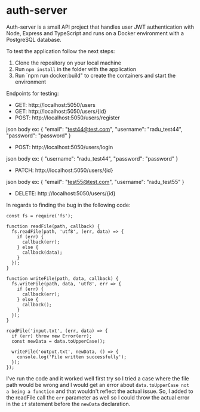 # auth-server

Auth-server is a small API project that handles user JWT authentication with Node, Express and TypeScript and runs on a Docker environment with a PostgreSQL database.

To test the application follow the next steps:

1) Clone the repository on your local machine
2) Run `npm install` in the folder with the application
3) Run `npm run docker:build" to create the containers and start the environment

Endpoints for testing:

- GET: http://localhost:5050/users
- GET: http://localhost:5050/users/{id}
- POST: http://localhost:5050/users/register

json body ex: {
	"email": "test44@test.com",
	"username": "radu_test44",
	"password": "password"
}

- POST: http://localhost:5050/users/login

json body ex: {
	"username": "radu_test44",
	"password": "password"
}

- PATCH: http://localhost:5050/users/{id}

json body ex: {
	"email": "test55@test.com",
	"username": "radu_test55"
}

- DELETE: http://localhost:5050/users/{id}

In regards to finding the bug in the following code:

```
const fs = require('fs');

function readFile(path, callback) {
  fs.readFile(path, 'utf8', (err, data) => {
    if (err) {
      callback(err);
    } else {
      callback(data);
    }
  });
}

function writeFile(path, data, callback) {
  fs.writeFile(path, data, 'utf8', err => {
    if (err) {
      callback(err);
    } else {
      callback();
    }
  });
}

readFile('input.txt', (err, data) => {
  if (err) throw new Error(err);
  const newData = data.toUpperCase();

  writeFile('output.txt', newData, () => {
    console.log('File written successfully');
  });
});
```

I've run the code and it worked well first try so I tried a case where the file path would be wrong and I would get an error about `data.toUpperCase not a being a function` and that wouldn't reflect the actual issue. So, I added to the readFile call the `err` parameter as well so I could throw the actual error in the `if` statement before the `newData` declaration.
